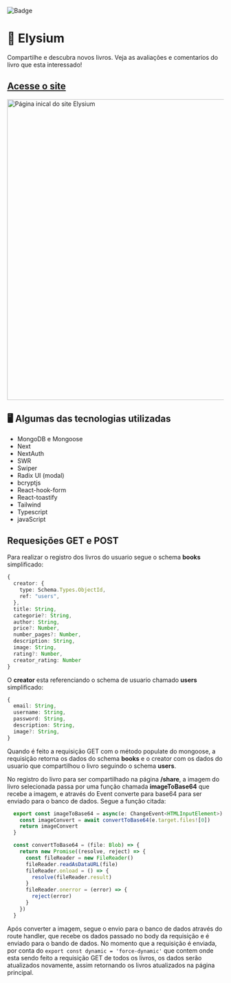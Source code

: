 ![Badge](https://img.shields.io/badge/STATUS-DESENVOLVIMENTO-orange)

# 📖 Elysium
  Compartilhe e descubra novos livros. Veja as avaliações e comentarios do livro que esta interessado!

## <a href="https://elysium-books.vercel.app">Acesse o site</a>

<img src="https://github.com/WeslleyCastro/Elysium/assets/117310795/cb7ec9be-f77d-440d-a3dc-677c475500d9" alt="Página inical do site Elysium" width="700">


## 🖥️ Algumas das tecnologias utilizadas

- MongoDB e Mongoose
- Next
- NextAuth
- SWR
- Swiper
- Radix UI (modal)
- bcryptjs
- React-hook-form
- React-toastify
- Tailwind
- Typescript
- javaScript

## Requesições GET e POST

  Para realizar o registro dos livros do usuario segue o schema <b>books</b> simplificado:

  ```typescript
  {
    creator: {
      type: Schema.Types.ObjectId,
      ref: "users",
    },
    title: String,
    categorie?: String,
    author: String,
    price?: Number, 
    number_pages?: Number,
    description: String,
    image: String,
    rating?: Number,
    creator_rating: Number
  }
  ```
  O <b>creator</b> esta referenciando o schema de usuario chamado <b>users</b> simplificado:

  ```typescript
  {
    email: String,
    username: String,
    password: String,
    description: String,
    image?: String,
  }
  ```

  Quando é feito a requisição GET com o método populate do mongoose, a requisição retorna os dados do schema <b>books</b> e o creator com os dados do usuario que compartilhou o livro seguindo o schema <b>users</b>.

  No registro do livro para ser compartilhado na página <b>/share</b>, a imagem do livro selecionada passa por uma função chamada <b>imageToBase64</b> que recebe a imagem, e através do Event converte para base64 para ser enviado para o banco de dados. Segue a função citada:

  ```typescript
    export const imageToBase64 = async(e: ChangeEvent<HTMLInputElement>) => {
      const imageConvert = await convertToBase64(e.target.files![0])
      return imageConvert
    }
  
    const convertToBase64 = (file: Blob) => {
      return new Promise((resolve, reject) => {
        const fileReader = new FileReader()
        fileReader.readAsDataURL(file)
        fileReader.onload = () => {
          resolve(fileReader.result)
        }
        fileReader.onerror = (error) => {
          reject(error)
        }
      })
    }
  ```
  Após converter a imagem, segue o envio para o banco de dados através do route handler, que recebe os dados passado no body da requisição e é enviado para o bando de dados. No momento que a requisição é enviada, por conta do ``` export const dynamic = 'force-dynamic' ``` que contem onde esta sendo feito a requisição GET de todos os livros, os dados serão atualizados novamente, assim retornando os livros atualizados na página principal. 

  

  
  

  
